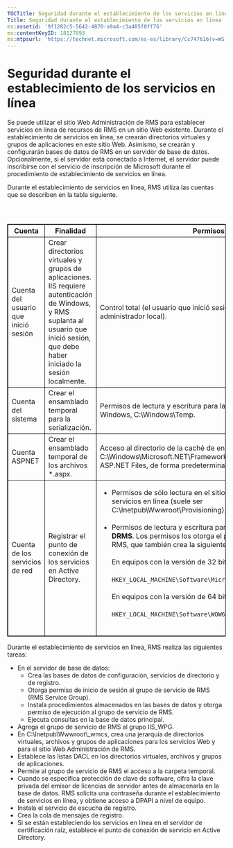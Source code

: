 ```yaml
---
TOCTitle: Seguridad durante el establecimiento de los servicios en línea
Title: Seguridad durante el establecimiento de los servicios en línea
ms:assetid: '9f1282c5-5642-4870-a9a4-c3a485f8ff76'
ms:contentKeyID: 18127893
ms:mtpsurl: 'https://technet.microsoft.com/es-es/library/Cc747616(v=WS.10)'
---
```


Seguridad durante el establecimiento de los servicios en línea
==============================================================

Se puede utilizar el sitio Web Administración de RMS para establecer servicios en línea de recursos de RMS en un sitio Web existente. Durante el establecimiento de servicios en línea, se crearán directorios virtuales y grupos de aplicaciones en este sitio Web. Asimismo, se crearán y configurarán bases de datos de RMS en un servidor de base de datos. Opcionalmente, si el servidor está conectado a Internet, el servidor puede inscribirse con el servicio de inscripción de Microsoft durante el procedimiento de establecimiento de servicios en línea.

Durante el establecimiento de servicios en línea, RMS utiliza las cuentas que se describen en la tabla siguiente.

###  

 
<p> </p>
<table style="border:1px solid black;">
<colgroup>
<col width="33%" />
<col width="33%" />
<col width="33%" />
</colgroup>
<thead>
<tr class="header">
<th style="border:1px solid black;" >Cuenta</th>
<th style="border:1px solid black;" >Finalidad</th>
<th style="border:1px solid black;" >Permisos</th>
</tr>
</thead>
<tbody>
<tr class="odd">
<td style="border:1px solid black;">Cuenta del usuario que inició sesión</td>
<td style="border:1px solid black;">Crear directorios virtuales y grupos de aplicaciones. IIS requiere autenticación de Windows, y RMS suplanta al usuario que inició sesión, que debe haber iniciado la sesión localmente.</td>
<td style="border:1px solid black;">Control total (el usuario que inició sesión debe ser un administrador local).</td>
</tr>
<tr class="even">
<td style="border:1px solid black;">Cuenta del sistema</td>
<td style="border:1px solid black;">Crear el ensamblado temporal para la serialización.</td>
<td style="border:1px solid black;">Permisos de lectura y escritura para la carpeta temporal de Windows, C:\Windows\Temp.</td>
</tr>
<tr class="odd">
<td style="border:1px solid black;">Cuenta ASPNET</td>
<td style="border:1px solid black;">Crear el ensamblado temporal de los archivos *.aspx.</td>
<td style="border:1px solid black;">Acceso al directorio de la caché de ensamblados temporal, C:\Windows\Microsoft.NET\Framework\v1.1.4322\Temporary ASP.NET Files, de forma predeterminada.</td>
</tr>
<tr class="even">
<td style="border:1px solid black;">Cuenta de los servicios de red</td>
<td style="border:1px solid black;">Registrar el punto de conexión de los servicios en Active Directory.</td>
<td style="border:1px solid black;"><ul>
<li>Permisos de sólo lectura en el sitio de establecimiento de servicios en línea (suele ser C:\Inetpub\Wwwroot\Provisioning).<br />
<br />
</li>
<li>Permisos de lectura y escritura para la clave del Registro <strong>DRMS</strong>. Los permisos los otorga el programa de instalación de RMS, que también crea la siguiente clave del Registro.<br />
<br />
En equipos con la versión de 32 bits de Windows Server 2003:<br />
<br />
<code>HKEY_LOCAL_MACHINE\Software\Microsoft\DRMS\1.0</code><br />
<br />
En equipos con la versión de 64 bits de Windows Server 2003:<br />
<br />
<code>HKEY_LOCAL_MACHINE\Software\WOW6432Node\Microsoft\DRMS\1.0</code><br />
<br />
</li>
</ul></td>
</tr>
</tbody>
</table>
 

Durante el establecimiento de servicios en línea, RMS realiza las siguientes tareas:

-   En el servidor de base de datos:
    -   Crea las bases de datos de configuración, servicios de directorio y de registro.
    -   Otorga permiso de inicio de sesión al grupo de servicio de RMS (RMS Service Group).
    -   Instala procedimientos almacenados en las bases de datos y otorga permiso de ejecución al grupo de servicio de RMS.
    -   Ejecuta consultas en la base de datos principal.
-   Agrega el grupo de servicio de RMS al grupo IIS\_WPG.
-   En C:\\Inetpub\\Wwwroot\\\_wmcs, crea una jerarquía de directorios virtuales, archivos y grupos de aplicaciones para los servicios Web y para el sitio Web Administración de RMS.
-   Establece las listas DACL en los directorios virtuales, archivos y grupos de aplicaciones.
-   Permite al grupo de servicio de RMS el acceso a la carpeta temporal.
-   Cuando se especifica protección de clave de software, cifra la clave privada del emisor de licencias de servidor antes de almacenarla en la base de datos. RMS solicita una contraseña durante el establecimiento de servicios en línea, y obtiene acceso a DPAPI a nivel de equipo.
-   Instala el servicio de escucha de registro.
-   Crea la cola de mensajes de registro.
-   Si se están estableciendo los servicios en línea en el servidor de certificación raíz, establece el punto de conexión de servicio en Active Directory.
